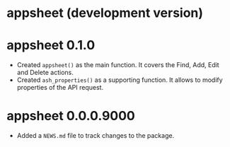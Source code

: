 # appsheet (development version)

# appsheet 0.1.0

- Created `appsheet()` as the main function. It covers the Find, Add, Edit and Delete actions.
- Created `ash_properties()` as a supporting function. It allows to modify properties of the API request.

# appsheet 0.0.0.9000

* Added a `NEWS.md` file to track changes to the package.
